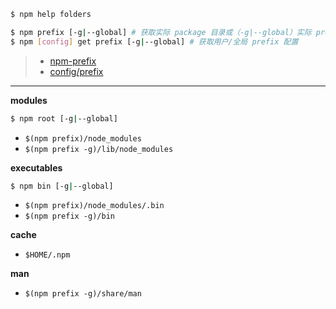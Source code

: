 ```sh
$ npm help folders
```

```sh
$ npm prefix [-g|--global] # 获取实际 package 目录或（-g|--global）实际 prefix 配置
$ npm [config] get prefix [-g|--global] # 获取用户/全局 prefix 配置
```

> - [npm-prefix](https://docs.npmjs.com/cli/prefix)
> - [config/prefix](https://docs.npmjs.com/misc/config#prefix)

---

__modules__

```sh
$ npm root [-g|--global]
```

- `$(npm prefix)/node_modules`
- `$(npm prefix -g)/lib/node_modules`

__executables__

```sh
$ npm bin [-g|--global]
```

- `$(npm prefix)/node_modules/.bin`
- `$(npm prefix -g)/bin`

__cache__

- `$HOME/.npm`

__man__

- `$(npm prefix -g)/share/man`
